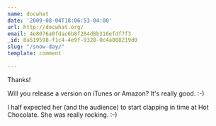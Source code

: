 ```yaml
---
name: docwhat
date: '2009-08-04T18:06:53-04:00'
url: http://docwhat.org/
email: 4e8076a0fdac6b8f284d8b316efdf7f3
_id: 8a519598-f1c4-4e9f-9328-0c4a808219d0
slug: "/snow-day/"
template: comment

---
```


Thanks!

Will you release a version on iTunes or Amazon? It's really good. :-)

I half expected her (and the audience) to start clapping in time at Hot Chocolate. She was really rocking. :-)
